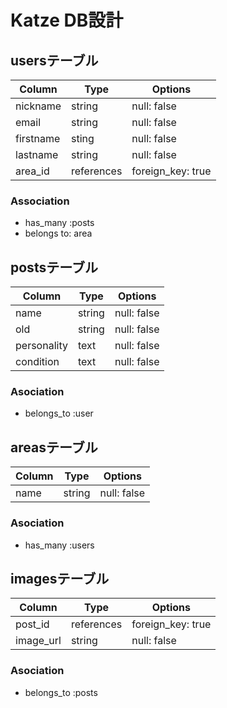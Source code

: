 # Katze DB設計
## usersテーブル
|Column|Type|Options|
|------|----|-------|
|nickname|string|null: false|
|email|string|null: false|
|firstname|sting|null: false|
|lastname|string|null: false|
|area_id|references|foreign_key: true|
### Association
- has_many :posts
- belongs to: area

## postsテーブル
|Column|Type|Options|
|------|----|-------|
|name|string|null: false|
|old|string|null: false|
|personality|text|null: false|
|condition|text|null: false|
### Asociation
- belongs_to :user

## areasテーブル
|Column|Type|Options|
|------|----|-------|
|name|string|null: false|
### Asociation
- has_many :users

## imagesテーブル
|Column|Type|Options|
|------|----|-------|
|post_id|references|foreign_key: true|
|image_url|string|null: false|
### Asociation
- belongs_to :posts